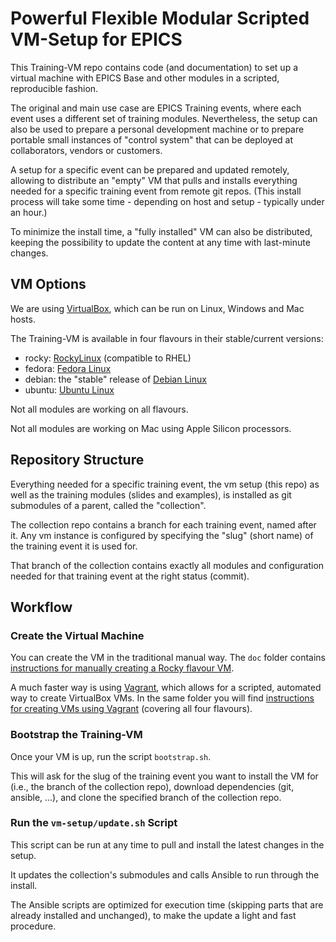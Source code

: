 # Powerful Flexible Modular Scripted VM-Setup for EPICS

This Training-VM repo contains code (and documentation)
to set up a virtual machine with EPICS Base and other modules
in a scripted, reproducible fashion.

The original and main use case are EPICS Training events,
where each event uses a different set of training modules.
Nevertheless, the setup can also be used
to prepare a personal development machine
or to prepare portable small instances of "control system"
that can be deployed at collaborators, vendors or customers.

A setup for a specific event can be prepared and updated remotely,
allowing to distribute an "empty" VM
that pulls and installs everything needed for a specific training event
from remote git repos.
(This install process will take some time - depending on host and setup -
typically under an hour.)

To minimize the install time,
a "fully installed" VM can also be distributed,
keeping the possibility to update the content at any time
with last-minute changes.

## VM Options

We are using [VirtualBox](https://www.oracle.com/virtualization/virtualbox/),
which can be run on Linux, Windows and Mac hosts.

The Training-VM is available in four flavours in their stable/current versions:
- rocky: [RockyLinux](https://rockylinux.org/) (compatible to RHEL)
- fedora: [Fedora Linux](https://fedoraproject.org/)
- debian: the "stable" release of [Debian Linux](https://www.debian.org/)
- ubuntu: [Ubuntu Linux](https://ubuntu.com/)

Not all modules are working on all flavours. 

Not all modules are working on Mac using Apple Silicon processors.

## Repository Structure

Everything needed for a specific training event,
the vm setup (this repo) as well as the training modules (slides and examples),
is installed as git submodules of a parent, called the "collection".

The collection repo contains a branch for each training event, named after it.
Any vm instance is configured
by specifying the "slug" (short name) of the training event it is used for.

That branch of the collection contains exactly all modules and configuration
needed for that training event at the right status (commit).

## Workflow

### Create the Virtual Machine

You can create the VM in the traditional manual way.
The `doc` folder contains
[instructions for manually creating a Rocky flavour VM](doc/creating-vm-from-scratch.md).

A much faster way is using [Vagrant](https://www.vagrantup.com/),
which allows for a scripted, automated way to create VirtualBox VMs.
In the same folder you will find
[instructions for creating VMs using Vagrant](doc/vagrant.md)
(covering all four flavours).

### Bootstrap the Training-VM

Once your VM is up, run the script `bootstrap.sh`.

This will ask for the slug of the training event
you want to install the VM for
(i.e., the branch of the collection repo),
download dependencies (git, ansible, ...),
and clone the specified branch of the collection repo.

### Run the `vm-setup/update.sh` Script

This script can be run at any time to pull and install
the latest changes in the setup.

It updates the collection's submodules
and calls Ansible to run through the install.

The Ansible scripts are optimized for execution time
(skipping parts that are already installed and unchanged),
to make the update a light and fast procedure.
